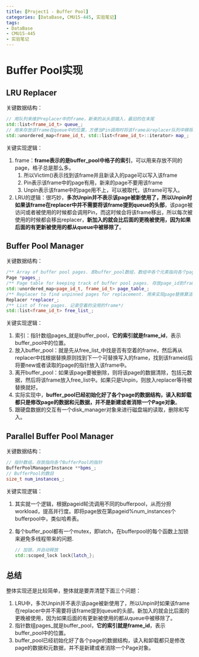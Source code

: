 ```yaml
---
title: [Project1 - Buffer Pool]
categories: [DataBase, CMU15-445, 实验笔记]
tags:
- DataBase
- CMU15-445
- 实验笔记
---
```


# Buffer Pool实现

## LRU Replacer

关键数据结构：

```cpp
// 用队列来维护replacer中的frame，新来的从头部插入，最旧的在末尾
std::list<frame_id_t> queue_;
// 用来存放该frame在queue中的位置，方便当Pin调用时将该frame从replacer队列中移除
std::unordered_map<frame_id_t, std::list<frame_id_t>::iterator> map_;
```

关键实现逻辑：

1. frame：**frame表示的是buffer_pool中格子的索引**，可以用来存放不同的page，格子总是那么多。
   1. 所以Victim()表示找到该frame并且新读入的page可以写入该frame
   2. Pin表示该frame中的page有用，新来的page不要用该frame
   3. Unpin表示该frame中的page用不上，可以被取代，该frame可写入。
2. LRU的逻辑：很巧妙，**多次Unpin并不表示该page被新使用了，所以Unpin时如果该frame在replacer中并不需要将该frame提到queue的头部**，该page被访问或者被使用的时候都会调用Pin，而这时候会将该frame移出，所以每次被使用的时候都会移出replacer，**新加入的就会比后面的更晚被使用，因为如果后面的有更新被使用的都从queue中被移除了**。

## Buffer Pool Manager

关键数据结构：

```cpp
/** Array of buffer pool pages. 即buffer_pool数组，数组中各个元素指向各个page。该数组的索引即为frame_id*/
Page *pages_;
/** Page table for keeping track of buffer pool pages. 存放page_id到frame_id的映射*/
std::unordered_map<page_id_t, frame_id_t> page_table_;
/** Replacer to find unpinned pages for replacement. 用来实现page替换算法，上面的LRU是它的子类*/
Replacer *replacer_;
/** List of free pages. 记录空着的没用的frame*/
std::list<frame_id_t> free_list_;
```

关键实现逻辑：

1. 索引：指针数组pages_就是buffer_pool，**它的索引就是frame_id**，表示buffer_pool中的位置。
2. 放入buffer_pool：就是先从free_list_中找是否有空着的frame，然后再从replacer中找根据替换原则找到下一个可替换写入的frame，找到该frameid后将要new或者读取的page的指针放入该frame中。
3. 离开buffer_pool：如果该page要被删除，则将该page的数据清除，包括元数据，然后将该frame放入free_list中。如果只是Unpin，则放入replacer等待被替换就好。
4. 实际实现中，**buffer_pool已经初始化好了各个page的数据结构，读入和卸载都只是修改page的数据和元数据，并不是新建或者消除一个Page对象**。
5. 跟硬盘数据的交互有一个disk_manager对象来进行磁盘端的读取，删除和写入。

## Parallel Buffer Pool Manager

关键数据结构：

```cpp
// 指针数组，存放指向各个BufferPool的指针
BufferPoolManagerInstance **bpms_;
// BufferPool的数目
size_t num_instances_;
```

关键实现逻辑：

1. 其实就一个逻辑，根据pageid轮流调用不同的bufferpool，从而分担workload，提高并行度。即将page放在第pageid%num_instances个bufferpool中，类似哈希表。

2. 每个buffer_pool都有一个mutex，即latch，在bufferpool的每个函数上加锁来避免多线程带来的问题.
   
   ```cpp
   // 加锁，并自动释放
   std::scoped_lock lock{latch_};
   ```

## 总结

整体实现还是比较简单，整体就是要弄清楚下面三个问题：

1. LRU中，多次Unpin并不表示该page被新使用了，所以Unpin时如果该frame在replacer中并不需要将该frame提到queue的头部。新加入的就会比后面的更晚被使用，因为如果后面的有更新被使用的都从queue中被移除了。
2. 指针数组pages_就是buffer_pool，**它的索引就是frame_id**，表示buffer_pool中的位置。
3. buffer_pool已经初始化好了各个page的数据结构，读入和卸载都只是修改page的数据和元数据，并不是新建或者消除一个Page对象。